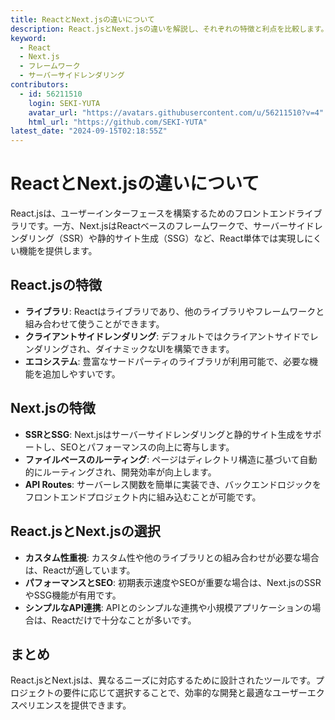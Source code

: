 ```yaml
---
title: ReactとNext.jsの違いについて
description: React.jsとNext.jsの違いを解説し、それぞれの特徴と利点を比較します。
keyword:
  - React
  - Next.js
  - フレームワーク
  - サーバーサイドレンダリング
contributors:
  - id: 56211510
    login: SEKI-YUTA
    avatar_url: "https://avatars.githubusercontent.com/u/56211510?v=4"
    html_url: "https://github.com/SEKI-YUTA"
latest_date: "2024-09-15T02:18:55Z"
---
```


# ReactとNext.jsの違いについて

React.jsは、ユーザーインターフェースを構築するためのフロントエンドライブラリです。一方、Next.jsはReactベースのフレームワークで、サーバーサイドレンダリング（SSR）や静的サイト生成（SSG）など、React単体では実現しにくい機能を提供します。

## React.jsの特徴

- **ライブラリ**: Reactはライブラリであり、他のライブラリやフレームワークと組み合わせて使うことができます。
- **クライアントサイドレンダリング**: デフォルトではクライアントサイドでレンダリングされ、ダイナミックなUIを構築できます。
- **エコシステム**: 豊富なサードパーティのライブラリが利用可能で、必要な機能を追加しやすいです。

## Next.jsの特徴

- **SSRとSSG**: Next.jsはサーバーサイドレンダリングと静的サイト生成をサポートし、SEOとパフォーマンスの向上に寄与します。
- **ファイルベースのルーティング**: ページはディレクトリ構造に基づいて自動的にルーティングされ、開発効率が向上します。
- **API Routes**: サーバーレス関数を簡単に実装でき、バックエンドロジックをフロントエンドプロジェクト内に組み込むことが可能です。

## React.jsとNext.jsの選択

- **カスタム性重視**: カスタム性や他のライブラリとの組み合わせが必要な場合は、Reactが適しています。
- **パフォーマンスとSEO**: 初期表示速度やSEOが重要な場合は、Next.jsのSSRやSSG機能が有用です。
- **シンプルなAPI連携**: APIとのシンプルな連携や小規模アプリケーションの場合は、Reactだけで十分なことが多いです。

## まとめ

React.jsとNext.jsは、異なるニーズに対応するために設計されたツールです。プロジェクトの要件に応じて選択することで、効率的な開発と最適なユーザーエクスペリエンスを提供できます。
